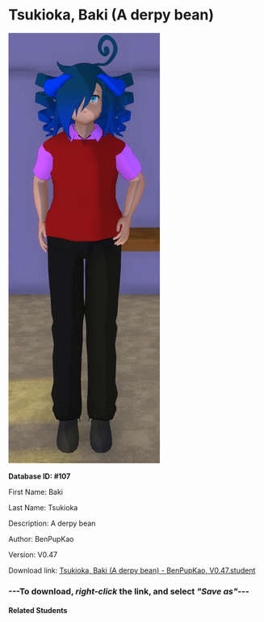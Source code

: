 # Tsukioka, Baki (A derpy bean)

<img src="Files/Tsukioka, Baki (A derpy bean).png" title="Tsukioka, Baki (A derpy bean) - BenPupKao, V0.47">

**Database ID: #107**

First Name: Baki

Last Name: Tsukioka

Description: A derpy bean

Author: BenPupKao

Version: V0.47

Download link: <a href="https://raw.githubusercontent.com/Arbiter1223/Daigaku-Gurashi-Custom-Students/master/Students/Files/Tsukioka%2C%20Baki%20(A%20derpy%20bean)%20-%20BenPupKao%2C%20V0.47.student">Tsukioka, Baki (A derpy bean) - BenPupKao, V0.47.student</a>

### ---**To download, _right-click_ the link, and select _"Save as"_**---

#### Related Students


